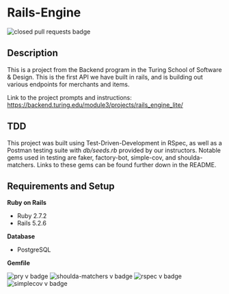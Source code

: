 # Rails-Engine
![closed pull requests badge](https://img.shields.io/github/issues-pr-closed/dylan-harper/rails-engine?color=blue)

## Description
This is a project from the Backend program in the Turing School of Software & Design. This is the first API we have built in rails, and is building out various endpoints for merchants and items. 

Link to the project prompts and instructions: https://backend.turing.edu/module3/projects/rails_engine_lite/

## TDD
This project was built using Test-Driven-Development in RSpec, as well as a Postman testing suite with *db/seeds.rb* provided by our instructors. Notable gems used in testing are faker, factory-bot, simple-cov, and shoulda-matchers. Links to these gems can be found further down in the README.

## Requirements and Setup

**Ruby on Rails**
  * Ruby 2.7.2
  * Rails 5.2.6

**Database**
  * PostgreSQL
  

**Gemfile**

![pry v badge](https://img.shields.io/gem/v/pry?color=blue&label=pry)
![shoulda-matchers v badge](https://img.shields.io/gem/v/shoulda-matchers?label=shoulda-matchers)
![rspec v badge](https://img.shields.io/gem/v/rspec?color=orange&label=rspec)
![simplecov v badge](https://img.shields.io/gem/v/simplecov?color=green&label=simplecov)
 
